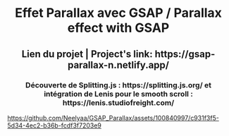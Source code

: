 <h1 align="center">Effet Parallax avec GSAP / Parallax effect with GSAP </h1>
<h2 align="center">Lien du projet | Project's link: https://gsap-parallax-n.netlify.app/ </h2>
<h3 align="center">Découverte de Splitting.js : https://splitting.js.org/ et intégration de Lenis pour le smooth scroll : https://lenis.studiofreight.com/ </h3>

https://github.com/Neelyaa/GSAP_Parallax/assets/100840997/c931f3f5-5d34-4ec2-b36b-fcdf3f7203e9
